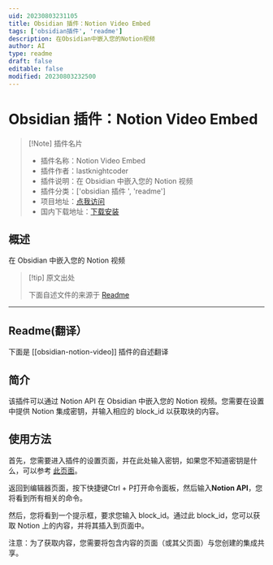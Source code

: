 ```yaml
---
uid: 20230803231105
title: Obsidian 插件：Notion Video Embed
tags: ['obsidian插件', 'readme']
description: 在Obsidian中嵌入您的Notion视频
author: AI
type: readme
draft: false
editable: false
modified: 20230803232500
---
```


# Obsidian 插件：Notion Video Embed

> [!Note] 插件名片
> - 插件名称：Notion Video Embed
> - 插件作者：lastknightcoder
> - 插件说明：在 Obsidian 中嵌入您的 Notion 视频
> - 插件分类：['obsidian 插件 ', 'readme']
> - 项目地址：[点我访问](https://github.com/LastKnightCoder/obsidian-notion-video)
> - 国内下载地址：[下载安装](https://pkmer.cn/products/plugin/pluginMarket/?obsidian-notion-video)

## 概述

在 Obsidian 中嵌入您的 Notion 视频

> [!tip] 原文出处
>
>下面自述文件的来源于 [Readme](https://ghproxy.net/https://raw.githubusercontent.com/LastKnightCoder/obsidian-notion-video/master/README.md)
>

---

## Readme(翻译）

下面是 [[obsidian-notion-video]] 插件的自述翻译

## 简介

该插件可以通过 Notion API 在 Obsidian 中嵌入您的 Notion 视频。您需要在设置中提供 Notion 集成密钥，并输入相应的 block_id 以获取块的内容。

## 使用方法

首先，您需要进入插件的设置页面，并在此处输入密钥，如果您不知道密钥是什么，可以参考 [此页面](https://developers.notion.com/docs)。

返回到编辑器页面，按下快捷键<Ctrl>Ctrl + P</kbd>打开命令面板，然后输入**Notion API**，您将看到所有相关的命令。

然后，您将看到一个提示框，要求您输入 block_id。通过此 block_id，您可以获取 Notion 上的内容，并将其插入到页面中。

注意：为了获取内容，您需要将包含内容的页面（或其父页面）与您创建的集成共享。
